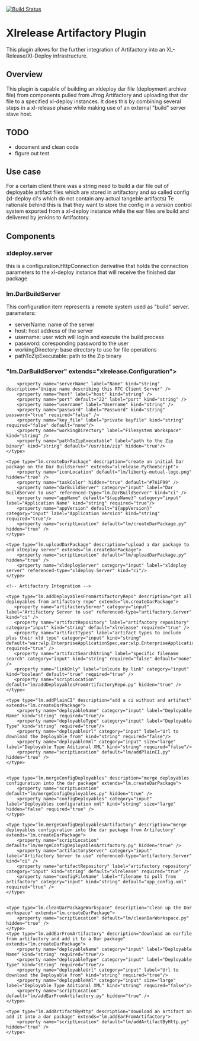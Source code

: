 [![Build Status](https://travis-ci.org/WianVos/xlr-lm-artifactory-plugin.svg?branch=master)](https://travis-ci.org/WianVos/xlr-lm-artifactory-plugin)

# Xlrelease Artifactory Plugin

This plugin allows for the further integration of Artifactory into an XL-Release/Xl-Deploy infrastructure.

## Overview
This plugin is capable of building an xldeploy dar file (deployment archive file) from components pulled from Jfrog Artifactory and uploading that dar file to a specified xl-deploy instances.
It does this by combining several steps in a xl-release phase while making use of an external "build" server slave host.

## TODO
- document and clean code
- figure out test

## Use case
For a certain client there was a string need to build a dar file out of deployable artifact files which are stored in artifactory and so called config (xl-deploy ci's which do not contain any actual tangeble artifacts)
Te rationale behind this is that they want to store the config in a version control system exported from a xl-deploy instance while the ear files are build and delivered by jenkins to Artifactory.

## Components

### xldeploy.server
this is a configuration.HttpConnection derivative that holds the connection parameters to the xl-deploy instance that will receive the finished dar package

### lm.DarBuildServer
This configuration item represents a remote system used as "build" server.
parameters:
- serverName: name of the server
- host: host address of the server
- username: user wich will login and execute the build process
- password: coresponding password to the user
- workingDirectory: base directory to use for file operations
- pathToZipExecutable: path to the Zip binary


### "lm.DarBuildServer" extends="xlrelease.Configuration">
        <property name="serverName" label="Name" kind="string" description="Unique name describing this RTC Client Server" />
        <property name="host" label="host" kind="string" />
        <property name="port" default="22" label="port" kind="string" />
        <property name="username" label="Username" kind="string" />
        <property name="password" label="Password" kind="string" password="true" required="false" />
        <property name="key_file" label="private keyfile" kind="string" required="false" default="none"/>
        <property name="workingDirectory" label="Filesystem Workspace" kind="string" />
        <property name="pathToZipExecutable" label="path to the Zip binary" kind="string" default="/usr/bin/zip" hidden="true"/>
    </type>

    <type type="lm.createDarPackage" description="create an initial Dar package on the Dar Buildserver" extends="xlrelease.PythonScript">
        <property name="iconLocation" default="lm/liberty-mutual-logo.png" hidden="true" />
        <property name="taskColor" hidden="true" default="#7A1F99" />
        <property name="darBuildServer" category="input" label="Dar BuildServer to use" referenced-type="lm.DarBuildServer" kind="ci" />
        <property name="appName" default="${appName}" category="input" label="Application Name" kind="string" required="true"/>
        <property name="appVersion" default="${appVersion}" category="input" label="Application Version" kind="string" required="true"/>
        <property name="scriptLocation" default="lm/createDarPackage.py" hidden="true" />
    </type>

    <type type="lm.uploadDarPackage" description="upload a dar package to and xlDeploy server" extends="lm.createDarPackage">
        <property name="scriptLocation" default="lm/uploadDarPackage.py" hidden="true" />
        <property name="xldeployServer" category="input" label="xldeploy server" referenced-type="xldeploy.Server" kind="ci"/>
    </type>

    <!-- Artifactory Integration -->

    <type type="lm.addDeployablesFromArtifactoryRepo" description="get all deployables from artifactory repo" extends="lm.createDarPackage">
       <property name="artifactoryServer" category="input" label="Artifactory Server to use" referenced-type="artifactory.Server" kind="ci" />
       <property name="artifactRepository" label="artifactory repository" category="input" kind="string" default="xlrelease" required="true" />
       <property name="artifactTypes" label="artifact types to include plus their xld type" category="input" kind="string" default="war:wlp.EnterpriseApplicationSpec,ear:wlp.EnterpriseApplicationSpec" required="true" />
       <property name="artifactSearchString" label="specific filename search" category="input" kind="string" required="false" default="none" />
       <property name="linkOnly" label="inlcude by link" category="input" kind="boolean" default="true" required="true" />
       <property name="scriptLocation" default="lm/addDeployablesFromArtifactoryRepo.py" hidden="true" />
    </type>

    <type type="lm.addPlainCI" description="add a ci without and artifact" extends="lm.createDarPackage">
        <property name="deployableName" category="input" label="Deployable Name" kind="string" required="true"/>
        <property name="deployableType" category="input" label="Deployable Type" kind="string" required="true"/>
        <property name="deployableUrl" category="input" label="Url to download the Deployable from" kind="string" required="false"/>
        <property name="deployableXml" category="input" size="large" label="Deployable Type Aditional XML" kind="string" required="false"/>
        <property name="scriptLocation" default="lm/addPlainCI.py" hidden="true" />
    </type>


    <type type="lm.mergeConfigDeployables" description="merge deployables configuration into the dar package" extends="lm.createDarPackage">
        <property name="scriptLocation" default="lm/mergeConfigDeployables.py" hidden="true" />
        <property name="configDeployables" category="input" label="Deployables configuration xml" kind="string" size="large" hidden="false" required="true" />
    </type>

    <type type="lm.mergeConfigDeployablesArtifactory" description="merge deployables configuration into the dar package from Artifactory" extends="lm.createDarPackage">
        <property name="scriptLocation" default="lm/mergeConfigDeployablesArtifactory.py" hidden="true" />
        <property name="artifactoryServer" category="input" label="Artifactory Server to use" referenced-type="artifactory.Server" kind="ci" />
        <property name="artifactRepository" label="artifactory repository" category="input" kind="string" default="xlrelease" required="true" />
        <property name="configFileName" label="filename to pull from artifactory" category="input" kind="string" default="app_config.xml" required="true" />
    </type>


    <type type="lm.cleanDarPackageWorkspace" description="clean up the Dar workspace" extends="lm.createDarPackage">
        <property name="scriptLocation" default="lm/cleanDarWorkspace.py" hidden="true" />
    </type>
    <type type="lm.addEarFromArtifactory" description="download an earfile from artifactory and add it to a Dar package" extends="lm.createDarPackage">
        <property name="deployableName" category="input" label="Deployable Name" kind="string" required="true"/>
        <property name="deployableType" category="input" label="Deployable Type" kind="string" required="true"/>
        <property name="deployableUrl" category="input" label="Url to download the Deployable from" kind="string" required="true"/>
        <property name="deployableXml" category="input" size="large" label="Deployable Type Aditional XML" kind="string" required="false"/>
        <property name="scriptLocation" default="lm/addEarFromArtifactory.py" hidden="true" />
    </type>

    <type type="lm.addArtifactByHttp" description="download an artifact an add it into a dar package" extends="lm.addEarFromArtifactory">
        <property name="scriptLocation" default="lm/addArtifactByHttp.py" hidden="true" />
    </type>


</synthetic>


